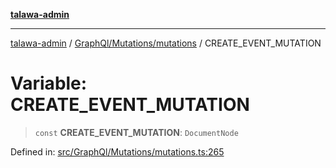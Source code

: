 [**talawa-admin**](../../../../README.md)

***

[talawa-admin](../../../../README.md) / [GraphQl/Mutations/mutations](../README.md) / CREATE\_EVENT\_MUTATION

# Variable: CREATE\_EVENT\_MUTATION

> `const` **CREATE\_EVENT\_MUTATION**: `DocumentNode`

Defined in: [src/GraphQl/Mutations/mutations.ts:265](https://github.com/gautam-divyanshu/talawa-admin/blob/334f0f7773e45df65600a1da08d00c41806347e4/src/GraphQl/Mutations/mutations.ts#L265)
